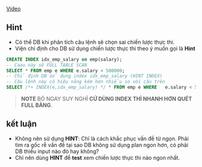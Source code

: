 [Video](https://wecommit.com.vn/courses/chuong-trinh-dao-tao-toi-uu-co-so-du-lieu-cao-cap/lesson/sai-lam-02/)

## Hint

- Có thể DB khi phân tích câu lệnh sẽ chọn sai chiến lược thực thi.
- Viện chỉ định cho DB sử dụng chiến lược thực thi theo ý muốn gọi là **Hint**

``` SQL
CREATE INDEX idx_emp_salary on emp(salary);
-- Caau này sẽ FULL TABLE SCAN
SELECT * FROM emp e WHERE e.salary < 500000;
-- Chỉ định DB sử dụng index idx_emp_salary (HINT INDEX)
-- Câu lệnh này có hiệu năng kém hơn nhiều so với câu trên
SELECT /*+ INDEX(e,idx_emp_salary) */ * FROM emp e WHERE   e.salary < 500000;
```

>**NOTE** BỎ NGAY SUY NGHĨ **CỨ DÙNG INDEX THÌ NHANH HƠN QUÉT FULL BẢNG**.

## kết luận

- Không nên sử dụng **HINT**: Chỉ là cách khắc phục vấn đề từ ngọn. Phải tìm ra gốc rễ vấn đề tại sao DB không sử dụng plan ngon hơn, có phải DB thiếu input nào đó hay không?
- Chỉ nên dùng **HINT** để **test** xem chiến lược thực thi nào ngon nhất.
